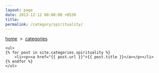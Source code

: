 ```yaml
---
layout: page
date: 2013-12-12 00:00:00 +0530
title: 
permalink: /category/spirituality/
---
```


<div>
    <a href="{{ site.url }}">home</a> &nbsp;&gt;&nbsp; <a href="{{ site.url }}/categories">categories</a>
  	
	<ul>
    {% for post in site.categories.spirituality %}
		<li><p><a href="{{ post.url }}">{{ post.title }}</a></p></li>
    {% endfor %}
	</ul>
</div>
